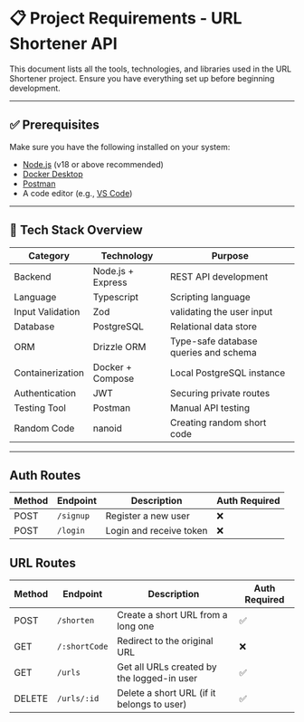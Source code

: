# 📋 Project Requirements - URL Shortener API

This document lists all the tools, technologies, and libraries used in the URL Shortener project. Ensure you have everything set up before beginning development.

---

## ✅ Prerequisites

Make sure you have the following installed on your system:

- [Node.js](https://nodejs.org/) (v18 or above recommended)
- [Docker Desktop](https://www.docker.com/products/docker-desktop/)
- [Postman](https://www.postman.com/)
- A code editor (e.g., [VS Code](https://code.visualstudio.com/))

---

## 🧱 Tech Stack Overview

| Category         | Technology        | Purpose                               |
| ---------------- | ----------------- | ------------------------------------- |
| Backend          | Node.js + Express | REST API development                  |
| Language         | Typescript        | Scripting language                    |
| Input Validation | Zod               | validating the user input             |
| Database         | PostgreSQL        | Relational data store                 |
| ORM              | Drizzle ORM       | Type-safe database queries and schema |
| Containerization | Docker + Compose  | Local PostgreSQL instance             |
| Authentication   | JWT               | Securing private routes               |
| Testing Tool     | Postman           | Manual API testing                    |
| Random Code      | nanoid            | Creating random short code            |

---

## Auth Routes

| Method | Endpoint  | Description             | Auth Required |
| ------ | --------- | ----------------------- | ------------- |
| POST   | `/signup` | Register a new user     | ❌            |
| POST   | `/login`  | Login and receive token | ❌            |

## URL Routes

| Method | Endpoint      | Description                                | Auth Required |
| ------ | ------------- | ------------------------------------------ | ------------- |
| POST   | `/shorten`    | Create a short URL from a long one         | ✅            |
| GET    | `/:shortCode` | Redirect to the original URL               | ❌            |
| GET    | `/urls`       | Get all URLs created by the logged-in user | ✅            |
| DELETE | `/urls/:id`   | Delete a short URL (if it belongs to user) | ✅            |
